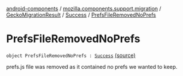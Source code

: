 [android-components](../../../index.md) / [mozilla.components.support.migration](../../index.md) / [GeckoMigrationResult](../index.md) / [Success](index.md) / [PrefsFileRemovedNoPrefs](./-prefs-file-removed-no-prefs.md)

# PrefsFileRemovedNoPrefs

`object PrefsFileRemovedNoPrefs : `[`Success`](index.md) [(source)](https://github.com/mozilla-mobile/android-components/blob/master/components/support/migration/src/main/java/mozilla/components/support/migration/GeckoMigration.kt#L43)

prefs.js file was removed as it contained no prefs we wanted to keep.

